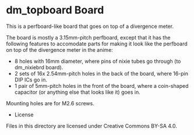 # dm_topboard Board

This is a perfboard-like board that goes on top of a divergence meter.

The board is mostly a 3.15mm-pitch perfboard, except that it has the 
following features to accomodate parts for making it look like the
perfboard on top of the divergence meter in the anime:
- 8 holes with 16mm diameter, where pins of nixie tubes go through (to dm_nixiebrd board).
- 2 sets of 16x 2.54mm-pitch holes in the back of the board, where 16-pin DIP ICs go in.
- 1 pair of 5mm-pitch holes in the front of the board, where a coin-shaped capacitor (or anything else that looks like it) goes in.

Mounting holes are for M2.6 screws.

* License

Files in this directory are licensed under Creative Commons BY-SA 4.0.
